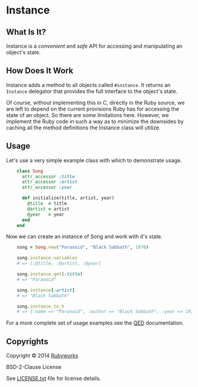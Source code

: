 # Instance

## What Is It?

Instance is a *convenient* and *safe* API for accessing and manipulating
an object's state.

## How Does It Work

Instance adds a method to all objects called `#instance`. It returns
an `Instance` delegator that provides the full interface to the
object's state.

Of course, without implementing this in C, directly in the Ruby source,
we  are left to depend on the current provisions Ruby has for accessing
the state of an object. So there are some limitations here. However,
we implement the Ruby code in such a way as to minimize the downsides
by caching all the method definitions the Instance class will utilize.

## Usage

Let's use a very simple example class with which to demonstrate usage.

```ruby
    class Song
      attr_accessor :title
      attr_accessor :artist
      attr_accessor :year

      def initialize(title, artist, year)
        @title  = title
        @artist = artist
        @year   = year
      end
    end
```

Now we can create an instance of Song and work with it's state.

```ruby
    song = Song.new("Paranoid", "Black Sabbath", 1970)

    song.instance.variables
    # => [:@title, :@artist, :@year]

    song.instance.get(:title)
    # => "Paranoid"

    song.instance[:artist]
    # => "Black Sabbath"

    song.instance.to_h        
    # => {:name => "Paranoid", :author => "Black Sabbath", :year => 1970)
```

For a more complete set of usage examples see the [QED](http://rubyworks.github.com/instance/qed.html) documentation.


## Copyrights

Copyright &copy; 2014 [Rubyworks](http://rubyworks.github.io)

BSD-2-Clause License

See [LICENSE.txt](LICENSE.txt) file for license details.

